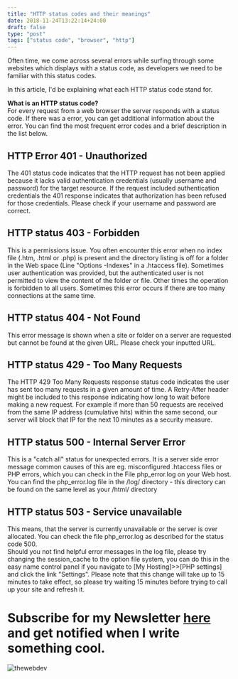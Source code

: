 ```yaml
---
title: "HTTP status codes and their meanings"
date: 2018-11-24T13:22:14+24:00
draft: false
type: "post"
tags: ["status code", "browser", "http"]
---
```



Often time, we come across several errors while surfing through some websites
which displays with a status code, as developers we need to be familiar with
this status codes.

In this article, I'd be explaining what each HTTP status code stand for.

**What is an HTTP status code?**<br> For every request from a web browser the
server responds with a status code. If there was a error, you can get additional
information about the error. You can find the most frequent error codes and a
brief description in the list below.

## HTTP Error 401 - Unauthorized<br>
The 401 status code indicates that the
HTTP request has not been applied because it lacks valid authentication
credentials (usually username and password) for the target resource. If the
request included authentication credentials the 401 response indicates that
authorization has been refused for those credentials. Please check if your
username and password are correct.

## HTTP status 403 - Forbidden<br>
This is a permissions issue. You often
encounter this error when no index file (.htm, .html or .php) is present and the
directory listing is off for a folder in the Web space (Line "Options -Indexes"
in a .htaccess file). Sometimes user authentication was provided, but the
authenticated user is not permitted to view the content of the folder or file.
Other times the operation is forbidden to all users. Sometimes this error occurs
if there are too many connections at the same time.

## HTTP status 404 - Not Found<br>
This error message is shown when a site or
folder on a server are requested but cannot be found at the given URL. Please
check your inputted URL.

## HTTP status 429 - Too Many Requests<br>
The HTTP 429 Too Many Requests
response status code indicates the user has sent too many requests in a given
amount of time. A Retry-After header might be included to this response
indicating how long to wait before making a new request. For example if more
than 50 requests are received from the same IP address (cumulative hits) within
the same second, our server will block that IP for the next 10 minutes as a
security measure.

## HTTP status 500 - Internal Server Error<br>
This is a "catch all" status for
unexpected errors. It is a server side error message common causes of this are
eg. misconfigured .htaccess files or PHP errors, which you can check in the File
php_error.log on your Web host. You can find the php_error.log file in the /log/
directory - this directory can be found on the same level as your /html/
directory

## HTTP status 503 - Service unavailable<br>
This means, that the server is
currently unavailable or the server is over allocated. You can check the file
php_error.log as described for the status code 500.<br> Should you not find
helpful error messages in the log file, please try changing the session_cache to
the option file system, you can do this in the easy name control panel if you
navigate to [My Hosting]>>[PHP settings] and click the link "Settings". Please
note that this change will take up to 15 minutes to take effect, so please try
waiting 15 minutes before trying to call up your site and refresh it.


# Subscribe for my Newsletter [here](https://eepurl.com/geCCfL) and get notified when I write something cool.

![thewebdev](https://res.cloudinary.com/iambeejayayo/image/upload/c_scale,w_100/v1547954566/fav-500.png)